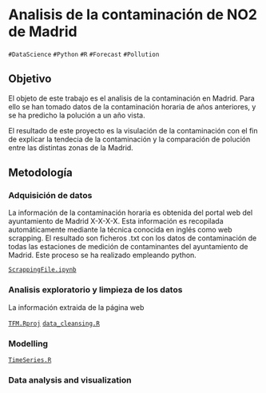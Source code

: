 Analisis de la contaminación de NO2 de Madrid
===========================================================
`#DataScience` `#Python` `#R` `#Forecast` `#Pollution`

## Objetivo ##
El objeto de este trabajo es el analisis de la contaminación en Madrid. Para ello se han tomado datos de la contaminación horaria de años anteriores, y se ha predicho la polución a un año vista.

El resultado de este proyecto es la visulación de la contaminación con el fin de explicar la tendecia de la contaminación y la comparación de polución entre las distintas zonas de la Madrid.

## Metodología ##

### Adquisición de datos
La información de la contaminación horaria es obtenida del portal web del ayuntamiento de Madrid X-X-X-X. Esta información es recopilada automáticamente mediante la técnica conocida en inglés como web scrapping. El resultado son ficheros .txt con los datos de contaminación de todas las estaciones de medición de contaminantes del ayuntamiento de Madrid. Este proceso se ha realizado empleando python. 

[`ScrappingFile.ipynb`](ScrappingFile.ipynb)
 
### Analisis exploratorio y limpieza de los datos
La información extraida de la página web

[`TFM.Rproj`](TFM.Rproj) [`data_cleansing.R`](data_cleansing.R)

### Modelling


[`TimeSeries.R`](TimeSeries.R)

### Data analysis and visualization

